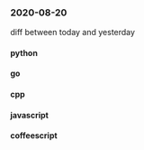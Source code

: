 ### 2020-08-20
diff between today and yesterday

#### python

#### go

#### cpp

#### javascript

#### coffeescript

